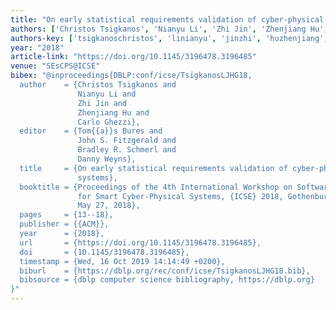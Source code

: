 ```yaml
---
title: "On early statistical requirements validation of cyber-physical space systems"
authors: ['Christos Tsigkanos', 'Nianyu Li', 'Zhi Jin', 'Zhenjiang Hu', 'Carlo Ghezzi']
authors-key: ['tsigkanoschristos', 'linianyu', 'jinzhi', 'huzhenjiang', 'ghezzicarlo']
year: "2018"
article-link: "https://doi.org/10.1145/3196478.3196485"
venue: "SEsCPS@ICSE"
bibex: "@inproceedings{DBLP:conf/icse/TsigkanosLJHG18,
  author    = {Christos Tsigkanos and
               Nianyu Li and
               Zhi Jin and
               Zhenjiang Hu and
               Carlo Ghezzi},
  editor    = {Tom{{a}}s Bures and
               John S. Fitzgerald and
               Bradley R. Schmerl and
               Danny Weyns},
  title     = {On early statistical requirements validation of cyber-physical space
               systems},
  booktitle = {Proceedings of the 4th International Workshop on Software Engineering
               for Smart Cyber-Physical Systems, {ICSE} 2018, Gothenburg, Sweden,
               May 27, 2018},
  pages     = {13--18},
  publisher = {{ACM}},
  year      = {2018},
  url       = {https://doi.org/10.1145/3196478.3196485},
  doi       = {10.1145/3196478.3196485},
  timestamp = {Wed, 16 Oct 2019 14:14:49 +0200},
  biburl    = {https://dblp.org/rec/conf/icse/TsigkanosLJHG18.bib},
  bibsource = {dblp computer science bibliography, https://dblp.org}
}"
---
```

